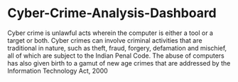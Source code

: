 # Cyber-Crime-Analysis-Dashboard
Cyber crime is unlawful acts wherein the computer is either a tool or a target or both. Cyber crimes can involve criminal activities that are traditional in nature, such as theft, fraud, forgery, defamation and mischief, all of which are subject to the Indian Penal Code. The abuse of computers has also given birth to a gamut of new age crimes that are addressed by the Information Technology Act, 2000
